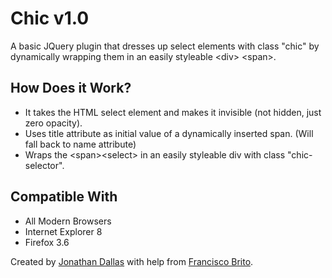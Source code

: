 <h1>Chic v1.0</h1>

A basic JQuery plugin that dresses up select elements with class "chic" by dynamically wrapping them in an easily styleable &lt;div&gt; &lt;span&gt;.

<h2>How Does it Work?</h2>
<ul><li>It takes the HTML select element and makes it invisible (not hidden, just zero opacity).</li>
<li>Uses title attribute as initial value of a dynamically inserted span. (Will fall back to name attribute)</li>
<li>Wraps the &lt;span&gt;&lt;select&gt; in an easily styleable div with class "chic-selector".</li></ul>

<h2>Compatible With</h2>
<ul><li>All Modern Browsers</li>
		<li>Internet Explorer 8</li>
		<li>Firefox 3.6</li></ul>		

Created by <a href="http://jwdallas.com" target="_blank">Jonathan Dallas</a> with help from <a href="http://darkgoyle.com/">Francisco Brito</a>.

